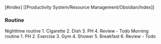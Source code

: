 [#index]
[[Productivity System/Resource Management/Obsidian/Index]]

### Routine
Nighttime routine
	1. Cigarette
	2. Dish
	3. PH
	4. Review - Todo
Morning routine
	1. PH
	2. Exercise
	3. Gym
	4. Shower
	5. Breakfast
	6. Review - Todo

